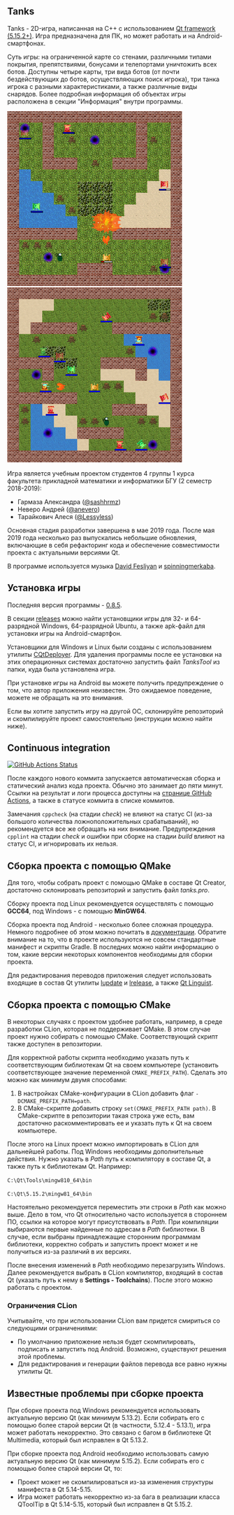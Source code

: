 ## Tanks

Tanks - 2D-игра, написанная на C++ с использованием 
[Qt framework (5.15.2+)](https://www.qt.io). Игра предназначена для ПК, но может
работать и на Android-смартфонах.

Суть игры: на ограниченной карте со стенами, различными типами покрытия,
препятствиями, бонусами и телепортами уничтожить всех ботов. Доступны четыре
карты, три вида ботов (от почти бездействующих до ботов, осуществляющих поиск
игрока), три танка игрока с разными характеристиками, а также различные виды
снарядов. Более подробная информация об объектах игры расположена в секции
"Информация" внутри программы.

![Tanks](resources/rules/screenshot1.png)
![Tanks](resources/rules/screenshot2.png)

Игра является учебным проектом студентов 4 группы 1 курса факультета
прикладной математики и информатики БГУ (2 семестр 2018-2019): 
* Гармаза Александра ([@sashhrmz](https://github.com/sashhrmz))
* Неверо Андрей ([@anevero](https://github.com/anevero))
* Тарайкович Алеся ([@Lessyless](https://github.com/Lessyless))

Основная стадия разработки завершена в мае 2019 года. После мая 2019 года 
несколько раз выпускались небольшие обновления, включающие в себя рефакторинг
кода и обеспечение совместимости проекта с актуальными версиями Qt.

В программе используется музыка 
[David Fesliyan](https://www.fesliyanstudios.com/) и
[spinningmerkaba](http://dig.ccmixter.org/people/jlbrock44).

## Установка игры

Последняя версия программы - [0.8.5](https://github.com/anevero/tanks/tree/0.8.5).

В секции [releases](https://github.com/anevero/tanks/releases/tag/0.8.5) 
можно найти установщики игры для 32- и 64-разрядной Windows, 64-разрядной
Ubuntu, а также apk-файл для установки игры на Android-смартфон. 

Установщики для Windows и Linux были созданы с использованием утилиты 
[CQtDeployer](https://github.com/QuasarApp/CQtDeployer). Для удаления программы
после ее установки на этих операционных системах достаточно запустить файл
*TanksTool* из папки, куда была установлена игра.

При установке игры на Android вы можете получить предупреждение о том, что
автор приложения неизвестен. Это ожидаемое поведение, можете не обращать на это
внимания.

Если вы хотите запустить игру на другой ОС, склонируйте репозиторий и 
скомпилируйте проект самостоятельно (инструкции можно найти ниже).

## Continuous integration

[![GitHub Actions Status](https://github.com/anevero/tanks/workflows/ci/badge.svg?branch=master)](https://github.com/anevero/tanks/actions)

После каждого нового коммита запускается автоматическая сборка и статический 
анализ кода проекта. Обычно это занимает до пяти минут. Ссылки на результат и
логи процесса доступны на [странице GitHub Actions](https://github.com/anevero/tanks/actions),
а также в статусе коммита в списке коммитов.

Замечания `cppcheck` (на стадии *check*) не влияют на статус CI (из-за большого
количества ложноположительных срабатываний), но рекомендуется все же обращать
на них внимание. Предупреждения `cpplint` на стадии *check* и ошибки при сборке
на стадии *build* влияют на статус CI, и игнорировать их нельзя.

## Сборка проекта с помощью QMake

Для того, чтобы собрать проект с помощью QMake в составе Qt Creator, 
достаточно склонировать репозиторий и запустить файл *tanks.pro*. 

Сборку проекта под Linux рекомендуется осуществлять с помощью **GCC64**, под
Windows - с помощью **MinGW64**.

Сборка проекта под Android - несколько более сложная процедура. Немного
подробнее об этом можно почитать в
[документации](https://doc.qt.io/qt-5/android-getting-started.html).
Обратите внимание на то, что в проекте используются не совсем стандартные
манифест и скрипты Gradle. В последних можно найти информацию о том, какие
версии некоторых компонентов необходимы для сборки проекта.

Для редактирования переводов приложения следует использовать входящие в состав
Qt утилиты [lupdate](https://doc.qt.io/qt-5/linguist-manager.html#using-lupdate)
и [lrelease](https://doc.qt.io/qt-5/linguist-manager.html#using-lrelease), а
также [Qt Linguist](https://doc.qt.io/qt-5/qtlinguist-index.html).

## Сборка проекта с помощью CMake

В некоторых случаях с проектом удобнее работать, например, в среде разработки
CLion, которая не поддерживает QMake. В этом случае проект нужно собирать с
помощью CMake. Соответствующий скрипт также доступен в репозитории.

Для корректной работы скрипта необходимо указать путь к соответствующим
библиотекам Qt на своем компьютере (установить соответствующее значение
переменной `CMAKE_PREFIX_PATH`). Сделать это можно как минимум двумя способами:
1. В настройках CMake-конфигурации в CLion добавить флаг `-DCMAKE_PREFIX_PATH=path`.
2. В CMake-скрипте добавить строку `set(CMAKE_PREFIX_PATH path)`. В
CMake-скрипте в репозитории такая строка уже есть, вам достаточно
раскомментировать ее и указать путь к Qt на своем компьютере.

После этого на Linux проект можно импортировать в CLion для дальнейшей работы.
Под Windows необходимы дополнительные действия. Нужно указать в *Path*
путь к компилятору в составе Qt, а также путь к библиотекам Qt. Например:

`C:\Qt\Tools\mingw810_64\bin`

`C:\Qt\5.15.2\mingw81_64\bin`

Настоятельно рекомендуется переместить эти строки в *Path* как можно 
выше. Дело в том, что Qt относительно часто используется в стороннем
ПО, ссылки на которое могут присутствовать в *Path*. При компиляции выбираются
первые найденные по адресам в *Path* библиотеки. В случае, если выбраны
принадлежащие сторонним программам библиотеки, корректно собрать и запустить
проект может и не получиться из-за различий в их версиях.

После внесения изменений в *Path* необходимо перезагрузить Windows. Далее
рекомендуется выбрать в CLion компилятор, входящий в состав Qt (указать путь к 
нему в **Settings - Toolchains**). После этого можно работать с проектом.

### Ограничения CLion

Учитывайте, что при использовании CLion вам придется смириться со следующими
ограничениями:
* По умолчанию приложение нельзя будет скомпилировать, подписать и запустить
под Android. Возможно, существуют решения этой проблемы.
* Для редактирования и генерации файлов перевода все равно нужны утилиты
Qt.

## Известные проблемы при сборке проекта

При сборке проекта под Windows рекомендуется использовать актуальную
версию Qt (как минимум 5.13.2). Если собирать его с помощью более старой
версии Qt (в частности, 5.12.4 - 5.13.1), игра может работать некорректно.
Это связано с багом в библиотеке Qt Multimedia, который был исправлен
в Qt 5.13.2.

При сборке проекта под Android необходимо использовать самую актуальную
версию Qt (как минимум 5.15.2). Если собирать его с помощью более старой
версии Qt, то:
* Проект может не скомпилироваться из-за изменения структуры манифеста в
Qt 5.14-5.15.
* Игра может работать некорректно из-за бага в реализации класса QToolTip в
Qt 5.14-5.15, который был исправлен в Qt 5.15.2.
